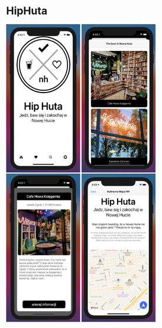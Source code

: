 # HipHuta

<img src="HipHuta.1.png" width="200" height="400" >

<img src="HipHuta.2.png" width="200" height="400" >

<img src="HipHuta.3.png" width="200" height="400" >

<img src="HipHuta.4.png" width="200" height="400" >

